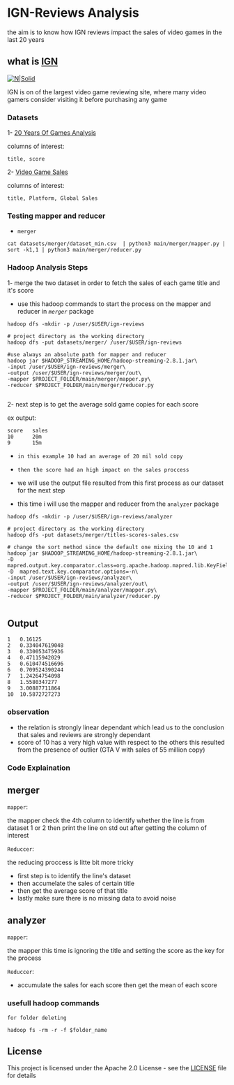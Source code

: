# IGN-Reviews Analysis

the aim is to know how IGN reviews impact the sales of video games
in the last 20 years

## what is [IGN](http://me.ign.com/en/)

[![N|Solid](https://superrepo.org/static/images/icons/original/xplugin.video.ign_com.png.pagespeed.ic.mp10cLVn3C.png)](http://me.ign.com/en/)

IGN is on of the largest video game reviewing site, where many video gamers consider visiting it before purchasing any game

### Datasets 
1- [20 Years Of Games Analysis](https://www.kaggle.com/ash316/20-years-of-games-analysis)

columns of interest:

```
title, score
```

2- [Video Game Sales](https://www.kaggle.com/gregorut/videogamesales)

columns of interest:
```
title, Platform, Global Sales
```
### Testing mapper and reducer

- `merger`
```
cat datasets/merger/dataset_min.csv  | python3 main/merger/mapper.py | sort -k1,1 | python3 main/merger/reducer.py 
```

### Hadoop Analysis Steps

1- merge the two dataset in order to fetch the sales of each game title and it's score 
- use this hadoop commands to start the process on the mapper and reducer in _`merger`_ package

```
hadoop dfs -mkdir -p /user/$USER/ign-reviews

# project directory as the working directory
hadoop dfs -put datasets/merger/ /user/$USER/ign-reviews

#use always an absolute path for mapper and reducer 
hadoop jar $HADOOP_STREAMING_HOME/hadoop-streaming-2.8.1.jar\
-input /user/$USER/ign-reviews/merger\
-output /user/$USER/ign-reviews/merger/out\
-mapper $PROJECT_FOLDER/main/merger/mapper.py\
-reducer $PROJECT_FOLDER/main/merger/reducer.py


```

2- next step is to get the average sold game copies for each score 

ex output:
```
score   sales
10      20m
9       15m
```
 - ``in this example 10 had an average of 20 mil sold copy  `` 
 - ``then the score had an high impact on the sales proccess``
 
- we will use the output file resulted from this first process as our dataset for the next step

- this time i will use the mapper and reducer from the ``analyzer`` package
```
hadoop dfs -mkdir -p /user/$USER/ign-reviews/analyzer

# project directory as the working directory
hadoop dfs -put datasets/merger/titles-scores-sales.csv

# change the sort method since the default one mixing the 10 and 1
hadoop jar $HADOOP_STREAMING_HOME/hadoop-streaming-2.8.1.jar\
-D mapred.output.key.comparator.class=org.apache.hadoop.mapred.lib.KeyFieldBasedComparator\
-D  mapred.text.key.comparator.options=-n\
-input /user/$USER/ign-reviews/analyzer\
-output /user/$USER/ign-reviews/analyzer/out\
-mapper $PROJECT_FOLDER/main/analyzer/mapper.py\
-reducer $PROJECT_FOLDER/main/analyzer/reducer.py


```

## Output 

```
1	0.16125
2	0.334047619048
3	0.330053475936
4	0.47115942029
5	0.610474516696
6	0.709524390244
7	1.24264754098
8	1.5580347277
9	3.00887711864
10	10.5872727273

```


### observation

- the relation is strongly linear dependant which lead us to the conclusion that sales and reviews are strongly dependant
- score of 10 has a very high value with respect to the others this resulted from the presence of outlier (GTA V
with sales of 55 million copy)

### Code Explaination

## merger

`mapper`:

the mapper check the 4th column to identify whether the line is from dataset 1 or 2 
then print the line on std out after getting the column of interest

`Reduccer`:

the reducing proccess is litte bit more tricky
- first step is to identify the line's dataset 
- then accumelate the sales of certain title 
- then get the average score of that title 
- lastly make sure there is no missing data to avoid noise

## analyzer

`mapper`:

the mapper this time is ignoring the title and setting the score as the key for the process

`Reduccer`:

- accumulate the sales for each score then get the mean of each score


### usefull hadoop commands

`for folder deleting`

```
hadoop fs -rm -r -f $folder_name
```

## License

This project is licensed under the Apache 2.0 License - see the [LICENSE](LICENSE) file for details


